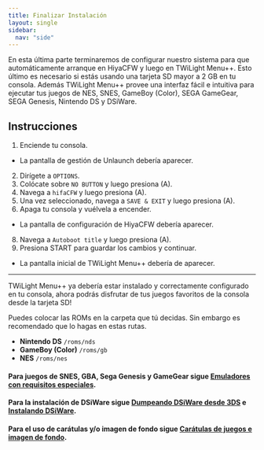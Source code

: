 ```yaml
---
title: Finalizar Instalación
layout: single
sidebar:
  nav: "side"
---
```


En esta última parte terminaremos de configurar nuestro sistema para que automáticamente arranque en HiyaCFW y luego en TWiLight Menu++. Esto último es necesario si estás usando una tarjeta SD mayor a 2 GB en tu consola. Además TWiLight Menu++ provee una interfaz fácil e intuitiva para ejecutar tus juegos de NES, SNES, GameBoy (Color), SEGA GameGear, SEGA Genesis, Nintendo DS y DSiWare.

## Instrucciones

1. Enciende tu consola.
  - La pantalla de gestión de Unlaunch debería aparecer.
2. Dirígete a `OPTIONS`.
3. Colócate sobre `NO BUTTON` y luego presiona (A).
5. Navega a `hifaCFW` y luego presiona (A).
6. Una vez seleccionado, navega a `SAVE & EXIT` y luego presiona (A).
7. Apaga tu consola y vuélvela a encender.
  - La pantalla de configuración de HiyaCFW debería aparecer.
8. Navega a `Autoboot title` y luego presiona (A).
9. Presiona START para guardar los cambios y continuar.
  - La pantalla inicial de TWiLight Menu++ debería de aparecer.

___

TWiLight Menu++ ya debería estar instalado y correctamente configurado en tu consola, ahora podrás disfrutar de tus juegos favoritos de la consola desde la tarjeta SD!

Puedes colocar las ROMs en la carpeta que tú decidas. Sin embargo es recomendado que lo hagas en estas rutas.

- **Nintendo DS** `/roms/nds`
- **GameBoy (Color)** `/roms/gb`
- **NES** `/roms/nes`

#### Para juegos de SNES, GBA, Sega Genesis y GameGear sigue [Emuladores con requisitos especiales](/guia_dsi/más/emuladores-requisitos-especiales).

#### Para la instalación de DSiWare sigue [Dumpeando DSiWare desde 3DS](/guia_dsi/más/dumpeando-dsiware) e [Instalando DSiWare](/guia_dsi/más/instalando-dsiware).

#### Para el uso de carátulas y/o imagen de fondo sigue [Carátulas de juegos e imagen de fondo](/guia_dsi/más/carátulas-y-fondo).
